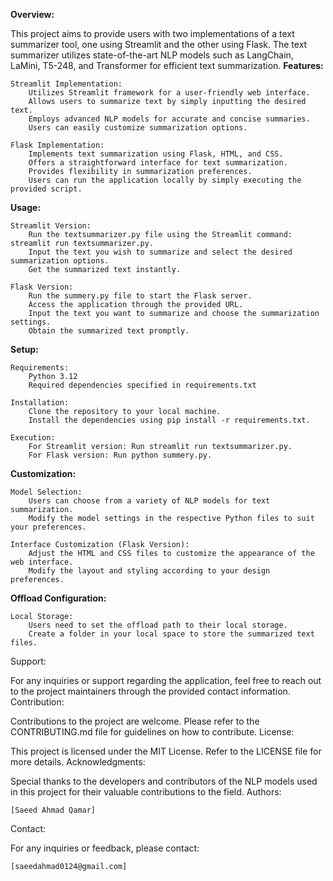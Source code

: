**Overview:**

This project aims to provide users with two implementations of a text summarizer tool, one using Streamlit and the other using Flask. The text summarizer utilizes state-of-the-art NLP models such as LangChain, LaMini, T5-248, and Transformer for efficient text summarization.
**Features:**

    Streamlit Implementation:
        Utilizes Streamlit framework for a user-friendly web interface.
        Allows users to summarize text by simply inputting the desired text.
        Employs advanced NLP models for accurate and concise summaries.
        Users can easily customize summarization options.

    Flask Implementation:
        Implements text summarization using Flask, HTML, and CSS.
        Offers a straightforward interface for text summarization.
        Provides flexibility in summarization preferences.
        Users can run the application locally by simply executing the provided script.

**Usage:**

    Streamlit Version:
        Run the textsummarizer.py file using the Streamlit command: streamlit run textsummarizer.py.
        Input the text you wish to summarize and select the desired summarization options.
        Get the summarized text instantly.

    Flask Version:
        Run the summery.py file to start the Flask server.
        Access the application through the provided URL.
        Input the text you want to summarize and choose the summarization settings.
        Obtain the summarized text promptly.

**Setup:**

    Requirements:
        Python 3.12
        Required dependencies specified in requirements.txt

    Installation:
        Clone the repository to your local machine.
        Install the dependencies using pip install -r requirements.txt.

    Execution:
        For Streamlit version: Run streamlit run textsummarizer.py.
        For Flask version: Run python summery.py.

**Customization:**

    Model Selection:
        Users can choose from a variety of NLP models for text summarization.
        Modify the model settings in the respective Python files to suit your preferences.

    Interface Customization (Flask Version):
        Adjust the HTML and CSS files to customize the appearance of the web interface.
        Modify the layout and styling according to your design preferences.

**Offload Configuration:**

    Local Storage:
        Users need to set the offload path to their local storage.
        Create a folder in your local space to store the summarized text files.

Support:

For any inquiries or support regarding the application, feel free to reach out to the project maintainers through the provided contact information.
Contribution:

Contributions to the project are welcome. Please refer to the CONTRIBUTING.md file for guidelines on how to contribute.
License:

This project is licensed under the MIT License. Refer to the LICENSE file for more details.
Acknowledgments:

Special thanks to the developers and contributors of the NLP models used in this project for their valuable contributions to the field.
Authors:

    [Saeed Ahmad Qamar]
   

Contact:

For any inquiries or feedback, please contact:

    [saeedahmad0124@gmail.com]
